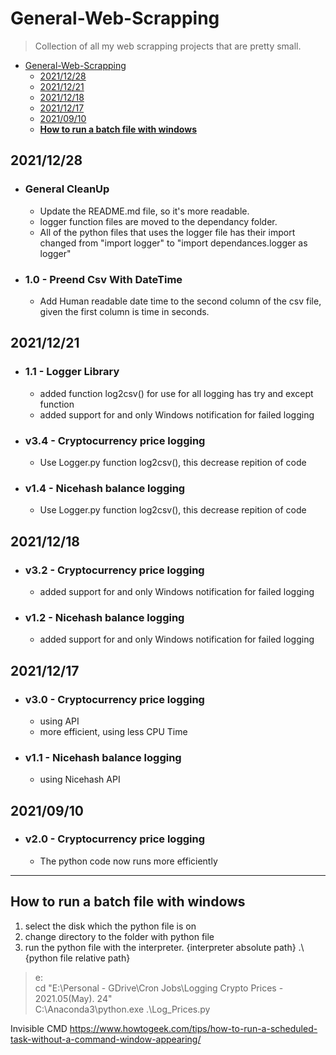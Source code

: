 
# General-Web-Scrapping

> Collection of all my web scrapping projects that are pretty small.

- [General-Web-Scrapping](#general-web-scrapping)
  - [2021/12/28](#20211228)
  - [2021/12/21](#20211221)
  - [2021/12/18](#20211218)
  - [2021/12/17](#20211217)
  - [2021/09/10](#20210910)
  - [**How to run a batch file with windows**](#how-to-run-a-batch-file-with-windows)

## 2021/12/28

- ### **General CleanUp**

  - Update the README.md file, so it's more readable.
  - logger function files are moved to the dependancy folder.
  - All of the python files that uses the logger file has their import changed from "import logger" to "import dependances.logger as logger"

- ### **1.0 - Preend Csv With DateTime**

  - Add Human readable date time to the second column of the csv file, given the first column is time in seconds.

## 2021/12/21

- ### **1.1 - Logger Library**

  - added function log2csv() for use for all logging has try and except function
  - added support for and only Windows notification for failed logging

- ### **v3.4 - Cryptocurrency price logging**

  - Use Logger.py function log2csv(), this decrease repition of code

- ### **v1.4 - Nicehash balance logging**

  - Use Logger.py function log2csv(), this decrease repition of code

## 2021/12/18

- ### **v3.2 - Cryptocurrency price logging**

  - added support for and only Windows notification for failed logging

- ### **v1.2 - Nicehash balance logging**

  - added support for and only Windows notification for failed logging

## 2021/12/17

- ###  **v3.0 - Cryptocurrency price logging**

  - using API
  - more efficient, using less CPU Time

- ### **v1.1 - Nicehash balance logging**

  - using Nicehash API

## 2021/09/10

- ### **v2.0 - Cryptocurrency price logging**

  - The python code now runs more efficiently

-----

## **How to run a batch file with windows**

1. select the disk which the python file is on
2. change directory to the folder with python file
3. run the python file with the interpreter. {interpreter absolute path} .\\{python file relative path}

>e:\
cd "E:\Personal - GDrive\Cron Jobs\Logging Crypto Prices - 2021.05(May). 24"\
C:\Anaconda3\python.exe .\Log_Prices.py

Invisible CMD
<https://www.howtogeek.com/tips/how-to-run-a-scheduled-task-without-a-command-window-appearing/>
